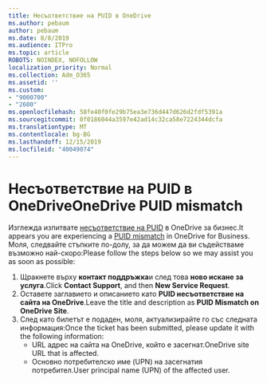 ```yaml
---
title: Несъответствие на PUID в OneDrive
ms.author: pebaum
author: pebaum
ms.date: 8/8/2019
ms.audience: ITPro
ms.topic: article
ROBOTS: NOINDEX, NOFOLLOW
localization_priority: Normal
ms.collection: Adm_O365
ms.assetid: ''
ms.custom:
- "9000700"
- "2600"
ms.openlocfilehash: 58fe40f0fe29b75ea3e736d447d626d2fdf5391a
ms.sourcegitcommit: 0f0186044a3597e42ad14c32ca58e7224344dcfa
ms.translationtype: MT
ms.contentlocale: bg-BG
ms.lasthandoff: 12/15/2019
ms.locfileid: "40049074"
---
```

# <a name="onedrive-puid-mismatch"></a><span data-ttu-id="dbf4a-102">Несъответствие на PUID в OneDrive</span><span class="sxs-lookup"><span data-stu-id="dbf4a-102">OneDrive PUID mismatch</span></span>
<span data-ttu-id="dbf4a-103">Изглежда изпитвате [несъответствие на PUID](https://docs.microsoft.com/sharepoint/support/administration/access-denied-or-need-permission-error-sharepoint-online-or-onedrive-for-business#when-accessing-a-onedrive-site) в OneDrive за бизнес.</span><span class="sxs-lookup"><span data-stu-id="dbf4a-103">It appears you are experiencing a [PUID mismatch](https://docs.microsoft.com/sharepoint/support/administration/access-denied-or-need-permission-error-sharepoint-online-or-onedrive-for-business#when-accessing-a-onedrive-site) in OneDrive for Business.</span></span> <span data-ttu-id="dbf4a-104">Моля, следвайте стъпките по-долу, за да можем да ви съдействаме възможно най-скоро:</span><span class="sxs-lookup"><span data-stu-id="dbf4a-104">Please follow the steps below so we may assist you as soon as possible:</span></span>

1. <span data-ttu-id="dbf4a-105">Щракнете върху **контакт поддръжка**и след това **ново искане за услуга**.</span><span class="sxs-lookup"><span data-stu-id="dbf4a-105">Click **Contact Support**, and then **New Service Request**.</span></span>
2. <span data-ttu-id="dbf4a-106">Оставете заглавието и описанието като **PUID несъответствие на сайта на OneDrive**.</span><span class="sxs-lookup"><span data-stu-id="dbf4a-106">Leave the title and description as **PUID Mismatch on OneDrive Site**.</span></span>
3. <span data-ttu-id="dbf4a-107">След като билетът е подаден, моля, актуализирайте го със следната информация:</span><span class="sxs-lookup"><span data-stu-id="dbf4a-107">Once the ticket has been submitted, please update it with the following information:</span></span>
    - <span data-ttu-id="dbf4a-108">URL адрес на сайта на OneDrive, който е засегнат.</span><span class="sxs-lookup"><span data-stu-id="dbf4a-108">OneDrive site URL that is affected.</span></span>
    - <span data-ttu-id="dbf4a-109">Основно потребителско име (UPN) на засегнатия потребител.</span><span class="sxs-lookup"><span data-stu-id="dbf4a-109">User principal name (UPN) of the affected user.</span></span>



